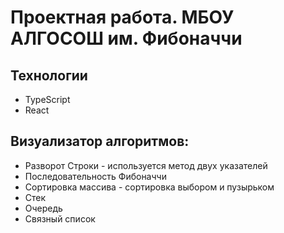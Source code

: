 # Проектная работа. МБОУ АЛГОСОШ им. Фибоначчи

## Технологии
* TypeScript
* React

## Визуализатор алгоритмов:
* Разворот Строки - используется метод двух указателей
* Последовательность Фибоначчи
* Сортировка массива - сортировка выбором и пузырьком
* Стек
* Очередь
* Связный список
